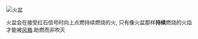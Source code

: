 ![火盆](block:betterwithmods:hibachi)

火盆会在接受红石信号时向上点燃持续燃烧的火, 只有像火盆那样**持续**燃烧的火焰才能被[风箱](bellows.md).助燃而非吹灭